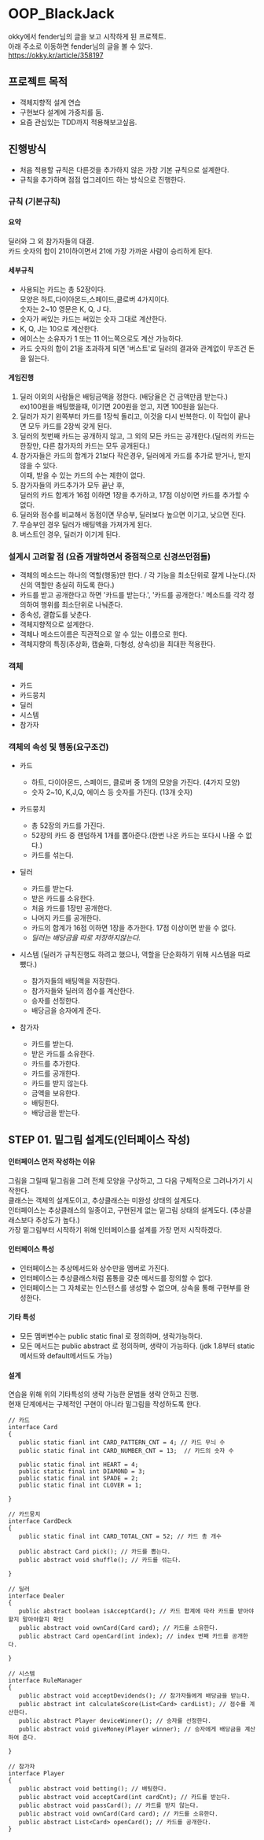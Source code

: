# OOP_BlackJack


okky에서 fender님의 글을 보고 시작하게 된 프로젝트.  
아래 주소로 이동하면 fender님의 글을 볼 수 있다.  
https://okky.kr/article/358197  

## 프로젝트 목적
* 객체지향적 설계 연습
* 구현보다 설계에 가중치를 둠.
* 요즘 관심있는 TDD까지 적용해보고싶음.


## 진행방식
* 처음 적용할 규칙은 다른것을 추가하지 않은 가장 기본 규칙으로 설계한다.
* 규칙을 추가하며 점점 업그레이드 하는 방식으로 진행한다.   


### 규칙 (기본규칙)
#### 요약 
딜러와 그 외 참가자들의 대결.  
카드 숫자의 합이 21이하이면서 21에 가장 가까운 사람이 승리하게 된다.    

#### 세부규칙
* 사용되는 카드는 총 52장이다.  
모양은 하트,다이아몬드,스페이드,클로버 4가지이다.  
숫자는 2~10 영문은 K, Q, J 다.
* 숫자가 써있는 카드는 써있는 숫자 그대로 계산한다.
* K, Q, J는 10으로 계산한다.
* 에이스는 소유자가 1 또는 11 어느쪽으로도 계산 가능하다.
* 카드 숫자의 합이 21을 초과하게 되면 '버스트'로 딜러의 결과와 관계없이 무조건 돈을 잃는다.


#### 게임진행 
1. 딜러 이외의 사람들은 배팅금액을 정한다. (배당율은 건 금액만큼 받는다.)  
ex)100원을 배팅했을때, 이기면 200원을 얻고, 지면 100원을 잃는다.
2. 딜러가 자기 왼쪽부터 카드를 1장씩 돌리고, 이것을 다시 반복한다. 이 작업이 끝나면 모두 카드를 2장씩 갖게 된다.
3. 딜러의 첫번째 카드는 공개하지 않고, 그 외의 모든 카드는 공개한다.(딜러의 카드는 한장만, 다른 참가자의 카드는 모두 공개된다.)
4. 참가자들은 카드의 합계가 21보다 작은경우, 딜러에게 카드를 추가로 받거나, 받지 않을 수 있다.  
이때, 받을 수 있는 카드의 수는 제한이 없다.
5. 참가자들의 카드추가가 모두 끝난 후,   
딜러의 카드 합계가 16점 이하면 1장을 추가하고, 17점 이상이면 카드를 추가할 수 없다.
6. 딜러와 점수를 비교해서 동점이면 무승부, 딜러보다 높으면 이기고, 낮으면 진다.
7. 무승부인 경우 딜러가 배팅액을 가져가게 된다.
8. 버스트인 경우, 딜러가 이기게 된다.


### 설계시 고려할 점 (요즘 개발하면서 중점적으로 신경쓰던점들)
* 객체의 메소드는 하나의 역할(행동)만 한다. / 각 기능을 최소단위로 잘게 나눈다.(자신의 역할만 충실히 하도록 한다.)
 * 카드를 받고 공개한다고 하면 '카드를 받는다.', '카드를 공개한다.' 메소드를 각각 정의하여 행위를 최소단위로 나눠준다.
* 종속성, 결합도를 낮춘다.
* 객체지향적으로 설계한다.
* 객체나 메소드이름은 직관적으로 알 수 있는 이름으로 한다.
* 객체지향의 특징(추상화, 캡슐화, 다형성, 상속성)을 최대한 적용한다.


### 객체
* 카드
* 카드뭉치
* 딜러
* 시스템
* 참가자


### 객체의 속성 및 행동(요구조건)
* 카드
  * 하트, 다이아몬드, 스페이드, 클로버 중 1개의 모양을 가진다. (4가지 모양)
  * 숫자 2~10, K,J,Q, 에이스 등 숫자를 가진다. (13개 숫자)  

* 카드뭉치
  * 총 52장의 카드를 가진다.
  * 52장의 카드 중 랜덤하게 1개를 뽑아준다.(한번 나온 카드는 또다시 나올 수 없다.)
  * 카드를 섞는다.  
  
* 딜러
  * 카드를 받는다.
  * 받은 카드를 소유한다.
  * 처음 카드를 1장만 공개한다.
  * 나머지 카드를 공개한다.
  * 카드의 합계가 16점 이하면 1장을 추가한다. 17점 이상이면 받을 수 없다.  
  * *딜러는 배당금을 따로 저장하지않는다.*  
  
* 시스템 (딜러가 규칙진행도 하려고 했으나, 역할을 단순화하기 위해 시스템을 따로 뺐다.)
  * 참가자들의 배팅액을 저장한다.
  * 참가자들와 딜러의 점수를 계산한다.
  * 승자를 선정한다.
  * 배당금을 승자에게 준다.  
  
* 참가자
  * 카드를 받는다. 
  * 받은 카드를 소유한다.
  * 카드를 추가한다.
  * 카드를 공개한다.
  * 카드를 받지 않는다.
  * 금액을 보유한다.
  * 배팅한다.
  * 배당금을 받는다.  
    
      

## STEP 01. 밑그림 설계도(인터페이스 작성)  
#### 인터페이스 먼저 작성하는 이유  
그림을 그릴때 밑그림을 그려 전체 모양을 구상하고, 그 다음 구체적으로 그려나가기 시작한다.  
클래스는 객체의 설계도이고, 추상클래스는 미완성 상태의 설계도다.   
인터페이스는 추상클래스의 일종이고, 구현된게 없는 밑그림 상태의 설계도다. (추상클래스보다 추상도가 높다.)  
가장 밑그림부터 시작하기 위해 인터페이스를 설계를 가장 먼저 시작하겠다.  

#### 인터페이스 특성
* 인터페이스는 추상메서드와 상수만을 멤버로 가진다. 
* 인터페이스는 추상클래스처럼 몸통을 갖춘 메서드를 정의할 수 없다.  
* 인터페이스는 그 자체로는 인스턴스를 생성할 수 없으며, 상속을 통해 구현부를 완성한다.

#### 기타 특성
* 모든 멤버변수는 public static final 로 정의하며, 생락가능하다.
* 모든 메서드는 public abstract 로 정의하며, 생략이 가능하다. (jdk 1.8부터 static메서드와 default메서드도 가능)


#### 설계  
연습을 위해 위의 기타특성의 생략 가능한 문법들 생략 안하고 진행.  
현재 단계에서는 구체적인 구현이 아니라 밑그림을 작성하도록 한다.

~~~ 
// 카드
interface Card
{
   public static fianl int CARD_PATTERN_CNT = 4; // 카드 무늬 수
   public static final int CARD_NUMBER_CNT = 13;  // 카드의 숫자 수
   
   public static final int HEART = 4;
   public static final int DIAMOND = 3;
   public static final int SPADE = 2;
   public static final int CLOVER = 1;
   
} 
~~~

~~~ 
// 카드뭉치
interface CardDeck
{
   public static final int CARD_TOTAL_CNT = 52; // 카드 총 개수
   
   public abstract Card pick(); // 카드를 뽑는다.
   public abstract void shuffle(); // 카드를 섞는다.
   
} 
~~~

~~~ 
// 딜러
interface Dealer
{
   public abstract boolean isAcceptCard(); // 카드 합계에 따라 카드를 받아야할지 말아야할지 확인
   public abstract void ownCard(Card card); // 카드를 소유한다.
   public abstract Card openCard(int index); // index 번째 카드를 공개한다.
   
} 
~~~

~~~ 
// 시스템
interface RuleManager
{
   public abstract void acceptDevidends(); // 참가자들에게 배당금을 받는다.
   public abstract int calculateScore(List<Card> cardList); // 점수를 계산한다.
   public abstract Player deviceWinner(); // 승자를 선정한다.
   public abstract void giveMoney(Player winner); // 승자에게 배당금을 계산하여 준다.
   
} 
~~~

~~~ 
// 참가자
interface Player
{
   public abstract void betting(); // 배팅한다.
   public abstract void acceptCard(int cardCnt); // 카드를 받는다.
   public abstract void passCard(); // 카드를 받지 않는다.
   public abstract void ownCard(Card card); // 카드를 소유한다.
   public abstract List<Card> openCard(); // 카드를 공개한다.
} 
~~~

 
